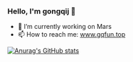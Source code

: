 ### Hello, I'm gongqij 👋

- 🔭 I’m currently working on Mars
- 📫 How to reach me: www.gqfun.top

[![Anurag's GitHub stats](https://github-readme-stats.vercel.app/api?username=snowball)](https://github.com/gongqij)
